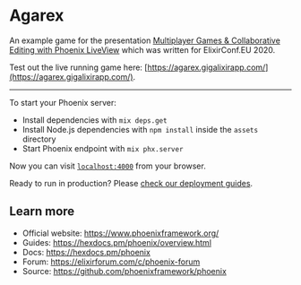 # Agarex

An example game for the presentation [Multiplayer Games & Collaborative Editing with Phoenix LiveView](https://slides.com/qqwy/deck) which was written for ElixirConf.EU 2020.

Test out the live running game here: [https://agarex.gigalixirapp.com/](https://agarex.gigalixirapp.com/).

---

To start your Phoenix server:

  * Install dependencies with `mix deps.get`
  * Install Node.js dependencies with `npm install` inside the `assets` directory
  * Start Phoenix endpoint with `mix phx.server`

Now you can visit [`localhost:4000`](http://localhost:4000) from your browser.

Ready to run in production? Please [check our deployment guides](https://hexdocs.pm/phoenix/deployment.html).

## Learn more

  * Official website: https://www.phoenixframework.org/
  * Guides: https://hexdocs.pm/phoenix/overview.html
  * Docs: https://hexdocs.pm/phoenix
  * Forum: https://elixirforum.com/c/phoenix-forum
  * Source: https://github.com/phoenixframework/phoenix
